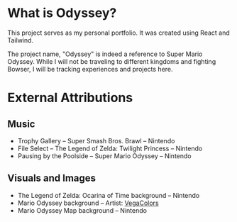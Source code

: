 # What is Odyssey?
This project serves as my personal portfolio. It was created using React and Tailwind.

The project name, "Odyssey" is indeed a reference to Super Mario Odyssey. While I will not be traveling to different kingdoms and fighting Bowser, I will be tracking experiences and projects here.

# External Attributions

## Music
- Trophy Gallery – Super Smash Bros. Brawl – Nintendo
- File Select – The Legend of Zelda: Twilight Princess – Nintendo
- Pausing by the Poolside – Super Mario Odyssey – Nintendo

## Visuals and Images
- The Legend of Zelda: Ocarina of Time background – Nintendo
- Mario Odyssey background – Artist: [VegaColors](https://www.deviantart.com/vegacolors/art/Odyssey-658369902)
- Mario Odyssey Map background – Nintendo